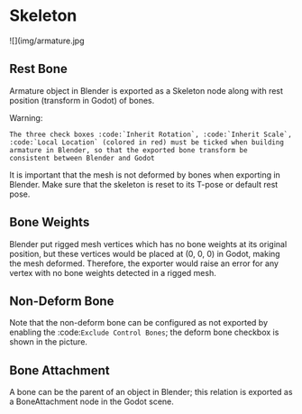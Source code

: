 Skeleton
========

![](img/armature.jpg

Rest Bone
---------

Armature object in Blender is exported as a Skeleton node along with
rest position (transform in Godot) of bones.

Warning:

    The three check boxes :code:`Inherit Rotation`, :code:`Inherit Scale`,
    :code:`Local Location` (colored in red) must be ticked when building
    armature in Blender, so that the exported bone transform be
    consistent between Blender and Godot

It is important that the mesh is not deformed by bones when exporting in Blender. Make sure
that the skeleton is reset to its T-pose or default rest pose.

Bone Weights
------------

Blender put rigged mesh vertices which has no bone weights at its original
position, but these vertices would be placed at (0, 0, 0) in Godot, making the mesh
deformed. Therefore, the exporter would raise an error for any vertex with no bone weights
detected in a rigged mesh.

Non-Deform Bone
---------------

Note that the non-deform bone can be configured as not exported
by enabling the :code:`Exclude Control Bones`; the deform bone
checkbox is shown in the picture.


Bone Attachment
---------------
A bone can be the parent of an object in Blender; this relation is exported
as a BoneAttachment node in the Godot scene.
